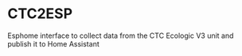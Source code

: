 # CTC2ESP
Esphome interface to collect data from the CTC Ecologic V3 unit and publish it to Home Assistant
